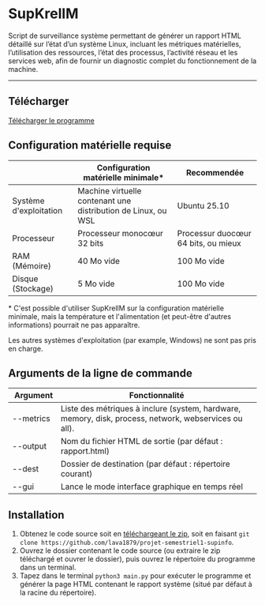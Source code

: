 # SupKrellM
Script de surveillance système permettant de générer un rapport HTML détaillé sur l’état d’un système Linux, incluant les métriques matérielles, l’utilisation des ressources, l’état des processus, l’activité réseau et les services web, afin de fournir un diagnostic complet du fonctionnement de la machine.

----

## Télécharger 

[Télécharger le programme](https://github.com/lava1879/projet-semestriel1-supinfo/releases/download/v0.1.0-alpha/SupKrellM-v0.1.0-alpha.zip)

## Configuration matérielle requise
 | Configuration matérielle minimale*|Recommendée
----|----|----
Système d'exploitation|Machine virtuelle contenant une distribution de Linux, ou WSL|Ubuntu 25.10
Processeur|Processeur monocœur 32 bits|Processur duocœur 64 bits, ou mieux
RAM (Mémoire)|40 Mo vide|100 Mo vide
Disque (Stockage)|5 Mo vide|100 Mo vide

\* C'est possible d'utiliser SupKrellM sur la configuration matérielle minimale, mais la température et l'alimentation (et peut-être d'autres informations) pourrait ne pas apparaître.

Les autres systèmes d'exploitation (par example, Windows) ne sont pas pris en charge.

## Arguments de la ligne de commande
 Argument|Fonctionnalité
----|----
--metrics|Liste des métriques à inclure (system, hardware, memory, disk, process, network, webservices ou all).
--output|Nom du fichier HTML de sortie (par défaut : rapport.html)
--dest|Dossier de destination (par défaut : répertoire courant)
--gui|Lance le mode interface graphique en temps réel

## Installation

1. Obtenez le code source soit en [téléchargeant le zip](https://github.com/rcmaehl/WhyNotWin11/archive/main.zip), soit en faisant `git clone https://github.com/lava1879/projet-semestriel1-supinfo`.
1. Ouvrez le dossier contenant le code source (ou extraire le zip téléchargé et ouvrer le dossier), puis ouvrez le répertoire du programme dans un terminal.
1. Tapez dans le terminal `python3 main.py` pour exécuter le programme et générer la page HTML contenant le rapport système (situé par défaut à la racine du répertoire).